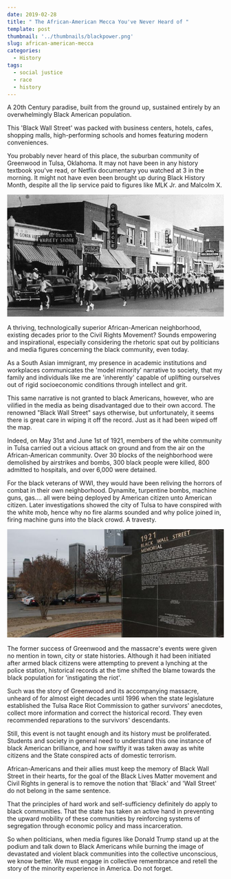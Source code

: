 ```yaml
---
date: 2019-02-28
title: " The African-American Mecca You've Never Heard of "
template: post
thumbnail: '../thumbnails/blackpower.png'
slug: african-american-mecca
categories:
  - History
tags:
  - social justice
  - race
  - history
---
```

A 20th Century paradise, built from the ground up, sustained entirely by an overwhelmingly Black American population.

This 'Black Wall Street' was packed with business centers, hotels, cafes, shopping malls, high-performing schools and homes featuring modern conveniences.

You probably never heard of this place, the suburban community of Greenwood in Tulsa, Oklahoma. It may not have been in any history textbook you've read, or Netflix documentary you watched at 3 in the morning. It might not have even been brought up during Black History Month, despite all the lip service paid to figures like MLK Jr. and Malcolm X.

![A scene in Greenwood](../images/greenwood_1.jpg)

A thriving, technologically superior African-American neighborhood, existing decades prior to the Civil Rights Movement? Sounds empowering and inspirational, especially considering the rhetoric spat out by politicians and media figures concerning the black community, even today.

As a South Asian immigrant, my presence in academic institutions and workplaces communicates the 'model minority' narrative to society, that my family and individuals like me are 'inherently' capable of uplifting ourselves out of rigid socioeconomic conditions through intellect and grit.

This same narrative is not granted to black Americans, however, who are vilified in the media as being disadvantaged due to their own accord. The renowned "Black Wall Street" says otherwise, but unfortunately, it seems there is great care in wiping it off the record. Just as it had been wiped off the map.

Indeed, on May 31st and June 1st of 1921, members of the white community in Tulsa carried out a vicious attack on ground and from the air on the African-American community. Over 30 blocks of the neighborhood were demolished by airstrikes and bombs, 300 black people were killed, 800 admitted to hospitals, and over 6,000 were detained.

For the black veterans of WWI, they would have been reliving the horrors of combat in their own neighborhood. Dynamite, turpentine bombs, machine guns, gas.... all were being deployed by American citizen unto American citizen. Later investigations showed the city of Tulsa to have conspired with the white mob, hence why no fire alarms sounded and why police joined in, firing machine guns into the black crowd. A travesty.

![Black Wall Street Memorial](../images/bws_memorial.jpg)

The former success of Greenwood and the massacre's events were given no mention in town, city or state histories. Although it had been initiated after armed black citizens were attempting to prevent a lynching at the police station, historical records at the time shifted the blame towards the black population for 'instigating the riot'.

Such was the story of Greenwood and its accompanying massacre, unheard of for almost eight decades until 1996 when the state legislature established the Tulsa Race Riot Commission to gather survivors' anecdotes, collect more information and correct the historical record. They even recommended reparations to the survivors' descendants.

Still, this event is not taught enough and its history must be proliferated. Students and society in general need to understand this one instance of black American brilliance, and how swiftly it was taken away as white citizens and the State conspired acts of domestic terrorism.

African-Americans and their allies must keep the memory of Black Wall Street in their hearts, for the goal of the Black Lives Matter movement and Civil Rights in general is to remove the notion that 'Black' and 'Wall Street' do not belong in the same sentence.

That the principles of hard work and self-sufficiency definitely do apply to black communities. That the state has taken an active hand in preventing the upward mobility of these communities by reinforcing systems of segregation through economic policy and mass incarceration.

So when politicians, when media figures like Donald Trump stand up at the podium and talk down to Black Americans while burning the image of devastated and violent black communities into the collective unconscious, we know better. We must engage in collective remembrance and retell the story of the minority experience in America. Do not forget.